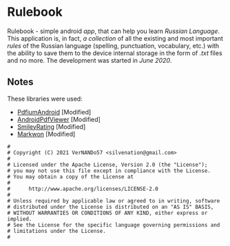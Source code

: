 # Rulebook
Rulebook - simple android _app_, that can help you learn _Russian Language_.
This application is, in fact, _a collection_ of all the existing and most important _rules_ of the Russian language (spelling, punctuation, vocabulary, etc.) with the ability to save them to the device internal storage in the form of _.txt_ files and no more.
The development was started in _June 2020_.

## Notes
These libraries were used:
 - [PdfiumAndroid](https://github.com/barteksc/PdfiumAndroid) [Modified]
 - [AndroidPdfViewer](https://github.com/barteksc/AndroidPdfViewer) [Modified]
 - [SmileyRating](https://github.com/sujithkanna/SmileyRating) [Modified]
 - [Markwon](https://github.com/noties/Markwon) [Modified]

```
#
# Copyright (C) 2021 VerNANDo57 <silvenation@gmail.com>
#
# Licensed under the Apache License, Version 2.0 (the "License");
# you may not use this file except in compliance with the License.
# You may obtain a copy of the License at
#
#      http://www.apache.org/licenses/LICENSE-2.0
#
# Unless required by applicable law or agreed to in writing, software
# distributed under the License is distributed on an "AS IS" BASIS,
# WITHOUT WARRANTIES OR CONDITIONS OF ANY KIND, either express or implied.
# See the License for the specific language governing permissions and
# limitations under the License.
#
